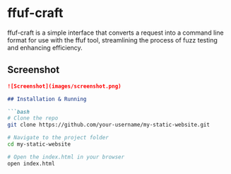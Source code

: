 # ffuf-craft

ffuf-craft is a simple interface that converts a request into a command line format for use with the ffuf tool, streamlining the process of fuzz testing and enhancing efficiency.

## Screenshot
```markdown
![Screenshot](images/screenshot.png)

## Installation & Running

```bash
# Clone the repo
git clone https://github.com/your-username/my-static-website.git

# Navigate to the project folder
cd my-static-website

# Open the index.html in your browser
open index.html

